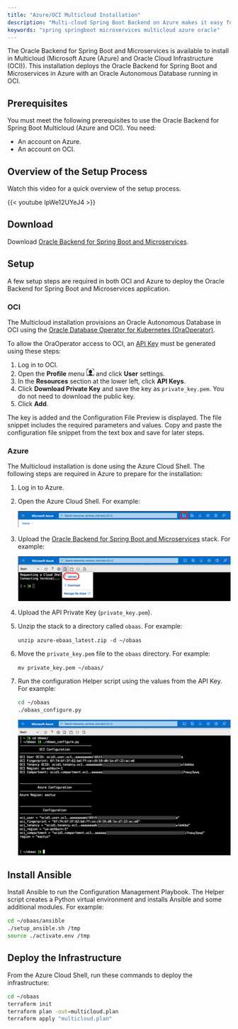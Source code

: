 ```yaml
---
title: "Azure/OCI Multicloud Installation"
description: "Multi-cloud Spring Boot Backend on Azure makes it easy for developers to build, deploy and operate microservices in a multicloud environment with Oracle Autonomous Database"
keywords: "spring springboot microservices multicloud azure oracle"
---
```


The Oracle Backend for Spring Boot and Microservices is available to install in Multicloud (Microsoft Azure (Azure) and Oracle Cloud Infrastructure (OCI)). This installation
deploys the Oracle Backend for Spring Boot and Microservices in Azure with an Oracle Autonomous Database running in OCI.

## Prerequisites

You must meet the following prerequisites to use the Oracle Backend for Spring Boot Multicloud (Azure and OCI). You need:

* An account on Azure.
* An account on OCI.

## Overview of the Setup Process

Watch this video for a quick overview of the setup process.

{{< youtube IpWe12UYeJ4 >}}

## Download

Download [Oracle Backend for Spring Boot and Microservices](https://github.com/oracle/microservices-datadriven/releases/download/OBAAS-1.1.2/azure-ebaas_latest.zip).

## Setup

A few setup steps are required in both OCI and Azure to deploy the Oracle Backend for Spring Boot and Microservices application.

### OCI

The Multicloud installation provisions an Oracle Autonomous Database in OCI using
the [Oracle Database Operator for Kubernetes (OraOperator)](https://github.com/oracle/oracle-database-operator).

To allow the OraOperator access to OCI, an [API Key](https://docs.oracle.com/en-us/iaas/Content/API/Concepts/apisigningkey.htm) must be
generated using these steps:

1. Log in to OCI.
2. Open the **Profile** menu ![User Profile Menu](userprofilemenu.png) and click **User** settings.
3. In the **Resources** section at the lower left, click **API Keys**.
4. Click **Download Private Key** and save the key as `private_key.pem`. You do not need to download the public key.
5. Click **Add**.

The key is added and the Configuration File Preview is displayed. The file snippet includes the required parameters and values. Copy
and paste the configuration file snippet from the text box and save for later steps.

### Azure

The Multicloud installation is done using the Azure Cloud Shell. The following steps are required in Azure to prepare for the installation:

1. Log in to Azure.

2. Open the Azure Cloud Shell. For example:

   ![Azure Cloud Shell Icon](AzureCloudShellIcon.png)

3. Upload the [Oracle Backend for Spring Boot and Microservices](https://github.com/oracle/microservices-datadriven/releases/download/OBAAS-1.1.2/azure-ebaas-platform_latest.zip) stack. For example:

   ![Azure Upload](AzureUpload.png)

4. Upload the API Private Key (`private_key.pem`).

5. Unzip the stack to a directory called `obaas`. For example:

   `unzip azure-ebaas_latest.zip -d ~/obaas`

6. Move the `private_key.pem` file to the `obaas` directory. For example:

   `mv private_key.pem ~/obaas/`

7. Run the configuration Helper script using the values from the API Key. For example:

   ```bash
   cd ~/obaas
   ./obaas_configure.py
   ```

   ![Azure Configure](AzureConfigure.png)

## Install Ansible

Install Ansible to run the Configuration Management Playbook.  The Helper script creates a Python virtual environment and installs
Ansible and some additional modules. For example:

```bash
cd ~/obaas/ansible
./setup_ansible.sh /tmp
source ./activate.env /tmp
```

## Deploy the Infrastructure

From the Azure Cloud Shell, run these commands to deploy the infrastructure:

```bash
cd ~/obaas
terraform init
terraform plan -out=multicloud.plan
terraform apply "multicloud.plan"
```
